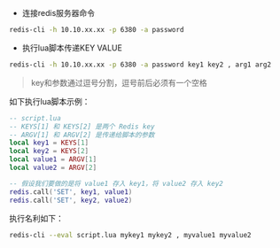 - 连接redis服务器命令

```sh
redis-cli -h 10.10.xx.xx -p 6380 -a password
```

- 执行lua脚本传递KEY VALUE

```sh
redis-cli -h 10.10.xx.xx -p 6380 -a password key1 key2 , arg1 arg2
```

> key和参数通过逗号分割，逗号前后必须有一个空格

如下执行lua脚本示例：

```lua
-- script.lua
-- KEYS[1] 和 KEYS[2] 是两个 Redis key
-- ARGV[1] 和 ARGV[2] 是传递给脚本的参数
local key1 = KEYS[1]
local key2 = KEYS[2]
local value1 = ARGV[1]
local value2 = ARGV[2]

-- 假设我们要做的是将 value1 存入 key1，将 value2 存入 key2
redis.call('SET', key1, value1)
redis.call('SET', key2, value2)
```

执行名利如下：

```sh
redis-cli --eval script.lua mykey1 mykey2 , myvalue1 myvalue2
```

